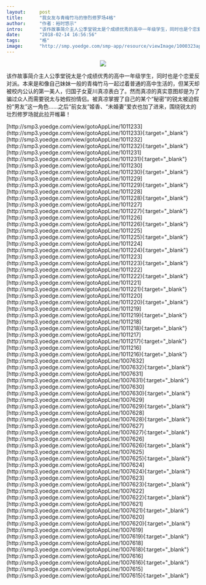 ```yaml
---
layout:     post
title:      "我女友与青梅竹马的惨烈修罗场4格"
author:     "作者：裕时悠示"
intro:      "该作故事简介主人公季堂锐太是个成绩优秀的高中一年级学生，同时也是个恋爱反对派。本来是和像自己妹妹一般的青梅竹马一起过着普通的高中生活的，但某天却被校内公认的第一美人，归国子女夏川真凉表白了。然而真凉的真实意图却是为了骗过众人而需要锐太与她假扮情侣。被真凉掌握了自己的某个“秘密”的锐太被迫假扮“男友”这一角色……之后“前女友”姬香、“未婚妻”爱衣也加了进来，围绕锐太的壮烈修罗场就此拉开帷幕！"
date:       "2018-02-14 16:56:56"
tags:       "格"
image:      "http://smp.yoedge.com/smp-app/resource/viewImage/1000323appline.png"
---
```

<div style="text-align: center">
<p><img src="http://smp.yoedge.com/smp-app/resource/viewImage/1000323appline.png"/></p>
</div>
<p class="post-meta">
<span>该作故事简介主人公季堂锐太是个成绩优秀的高中一年级学生，同时也是个恋爱反对派。本来是和像自己妹妹一般的青梅竹马一起过着普通的高中生活的，但某天却被校内公认的第一美人，归国子女夏川真凉表白了。然而真凉的真实意图却是为了骗过众人而需要锐太与她假扮情侣。被真凉掌握了自己的某个“秘密”的锐太被迫假扮“男友”这一角色……之后“前女友”姬香、“未婚妻”爱衣也加了进来，围绕锐太的壮烈修罗场就此拉开帷幕！</span>
</p>
[http://smp3.yoedge.com/view/gotoAppLine/1011233](http://smp3.yoedge.com/view/gotoAppLine/1011233){:target="_blank"}
[http://smp3.yoedge.com/view/gotoAppLine/1011232](http://smp3.yoedge.com/view/gotoAppLine/1011232){:target="_blank"}
[http://smp3.yoedge.com/view/gotoAppLine/1011231](http://smp3.yoedge.com/view/gotoAppLine/1011231){:target="_blank"}
[http://smp3.yoedge.com/view/gotoAppLine/1011230](http://smp3.yoedge.com/view/gotoAppLine/1011230){:target="_blank"}
[http://smp3.yoedge.com/view/gotoAppLine/1011229](http://smp3.yoedge.com/view/gotoAppLine/1011229){:target="_blank"}
[http://smp3.yoedge.com/view/gotoAppLine/1011228](http://smp3.yoedge.com/view/gotoAppLine/1011228){:target="_blank"}
[http://smp3.yoedge.com/view/gotoAppLine/1011227](http://smp3.yoedge.com/view/gotoAppLine/1011227){:target="_blank"}
[http://smp3.yoedge.com/view/gotoAppLine/1011226](http://smp3.yoedge.com/view/gotoAppLine/1011226){:target="_blank"}
[http://smp3.yoedge.com/view/gotoAppLine/1011225](http://smp3.yoedge.com/view/gotoAppLine/1011225){:target="_blank"}
[http://smp3.yoedge.com/view/gotoAppLine/1011224](http://smp3.yoedge.com/view/gotoAppLine/1011224){:target="_blank"}
[http://smp3.yoedge.com/view/gotoAppLine/1011223](http://smp3.yoedge.com/view/gotoAppLine/1011223){:target="_blank"}
[http://smp3.yoedge.com/view/gotoAppLine/1011222](http://smp3.yoedge.com/view/gotoAppLine/1011222){:target="_blank"}
[http://smp3.yoedge.com/view/gotoAppLine/1011221](http://smp3.yoedge.com/view/gotoAppLine/1011221){:target="_blank"}
[http://smp3.yoedge.com/view/gotoAppLine/1011220](http://smp3.yoedge.com/view/gotoAppLine/1011220){:target="_blank"}
[http://smp3.yoedge.com/view/gotoAppLine/1011219](http://smp3.yoedge.com/view/gotoAppLine/1011219){:target="_blank"}
[http://smp3.yoedge.com/view/gotoAppLine/1011218](http://smp3.yoedge.com/view/gotoAppLine/1011218){:target="_blank"}
[http://smp3.yoedge.com/view/gotoAppLine/1011217](http://smp3.yoedge.com/view/gotoAppLine/1011217){:target="_blank"}
[http://smp3.yoedge.com/view/gotoAppLine/1011216](http://smp3.yoedge.com/view/gotoAppLine/1011216){:target="_blank"}
[http://smp3.yoedge.com/view/gotoAppLine/1007632](http://smp3.yoedge.com/view/gotoAppLine/1007632){:target="_blank"}
[http://smp3.yoedge.com/view/gotoAppLine/1007631](http://smp3.yoedge.com/view/gotoAppLine/1007631){:target="_blank"}
[http://smp3.yoedge.com/view/gotoAppLine/1007630](http://smp3.yoedge.com/view/gotoAppLine/1007630){:target="_blank"}
[http://smp3.yoedge.com/view/gotoAppLine/1007629](http://smp3.yoedge.com/view/gotoAppLine/1007629){:target="_blank"}
[http://smp3.yoedge.com/view/gotoAppLine/1007628](http://smp3.yoedge.com/view/gotoAppLine/1007628){:target="_blank"}
[http://smp3.yoedge.com/view/gotoAppLine/1007627](http://smp3.yoedge.com/view/gotoAppLine/1007627){:target="_blank"}
[http://smp3.yoedge.com/view/gotoAppLine/1007626](http://smp3.yoedge.com/view/gotoAppLine/1007626){:target="_blank"}
[http://smp3.yoedge.com/view/gotoAppLine/1007625](http://smp3.yoedge.com/view/gotoAppLine/1007625){:target="_blank"}
[http://smp3.yoedge.com/view/gotoAppLine/1007624](http://smp3.yoedge.com/view/gotoAppLine/1007624){:target="_blank"}
[http://smp3.yoedge.com/view/gotoAppLine/1007623](http://smp3.yoedge.com/view/gotoAppLine/1007623){:target="_blank"}
[http://smp3.yoedge.com/view/gotoAppLine/1007622](http://smp3.yoedge.com/view/gotoAppLine/1007622){:target="_blank"}
[http://smp3.yoedge.com/view/gotoAppLine/1007621](http://smp3.yoedge.com/view/gotoAppLine/1007621){:target="_blank"}
[http://smp3.yoedge.com/view/gotoAppLine/1007620](http://smp3.yoedge.com/view/gotoAppLine/1007620){:target="_blank"}
[http://smp3.yoedge.com/view/gotoAppLine/1007619](http://smp3.yoedge.com/view/gotoAppLine/1007619){:target="_blank"}
[http://smp3.yoedge.com/view/gotoAppLine/1007618](http://smp3.yoedge.com/view/gotoAppLine/1007618){:target="_blank"}
[http://smp3.yoedge.com/view/gotoAppLine/1007616](http://smp3.yoedge.com/view/gotoAppLine/1007616){:target="_blank"}
[http://smp3.yoedge.com/view/gotoAppLine/1007615](http://smp3.yoedge.com/view/gotoAppLine/1007615){:target="_blank"}


